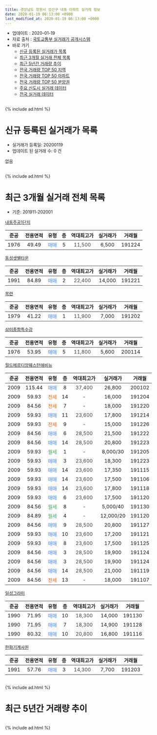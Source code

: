```yaml
---
title: 경상남도 창원시 성산구 내동 아파트 실거래 정보
date: 2020-01-19 06:13:00 +0900
last_modified_at: 2020-01-19 06:13:00 +0900
---
```


* 업데이트 : 2020-01-19
* 자료 출처 : [국토교통부 실거래가 공개시스템](http://rt.molit.go.kr)
* 바로 가기
    * [신규 등록된 실거래가 목록](#신규-등록된-실거래가-목록)
    * [최근 3개월 실거래 전체 목록](#최근-3개월-실거래-전체-목록)
    * [최근 5년간 거래량 추이](#최근-5년간-거래량-추이)
    * [전국 거래량 TOP 50 지역](https://apt-info.github.io/apt-trade-info/최근-3개월-전국에서-가장-거래가-많이-발생한-지역)
    * [전국 거래량 TOP 50 아파트](https://apt-info.github.io/apt-trade-info/최근-3개월-전국에서-가장-거래가-많이-발생한-아파트)
    * [전국 거래량 TOP 50 분양권](https://apt-info.github.io/apt-trade-info/최근-3개월-전국에서-가장-거래가-많이-발생한-분양권)
    * [주요 신도시 실거래 데이터](https://apt-info.github.io/apt-trade-info/주요-신도시)
    * [전국 실거래 데이터](https://apt-info.github.io/apt-trade-info/전국)
<br>
{% include ad.html %}
<br>

# 신규 등록된 실거래가 목록
* 실거래가 등록일: 20200119
* 업데이트 된 실거래 수: 0 건

없음

<br>
{% include ad.html %}
<br>

# 최근 3개월 실거래 전체 목록
* 기준: 201911-202001


[내동주공1단지](https://search.naver.com/search.naver?query=%EA%B2%BD%EC%83%81%EB%82%A8%EB%8F%84+%EC%B0%BD%EC%9B%90%EC%8B%9C+%EC%84%B1%EC%82%B0%EA%B5%AC+%EB%82%B4%EB%8F%99+%EB%82%B4%EB%8F%99%EC%A3%BC%EA%B3%B51%EB%8B%A8%EC%A7%80)

|준공|전용면적|유형|층|역대최고가|실거래가|거래월|
|:---:|:---:|:---:|:---:|:---:|:---:|:---:|
|1976|49.49|<span style="color:#4285f3">매매</span>|5|<span style="color:#444444">11,500</span>|6,500|191224|

[동성샛별타운](https://search.naver.com/search.naver?query=%EA%B2%BD%EC%83%81%EB%82%A8%EB%8F%84+%EC%B0%BD%EC%9B%90%EC%8B%9C+%EC%84%B1%EC%82%B0%EA%B5%AC+%EB%82%B4%EB%8F%99+%EB%8F%99%EC%84%B1%EC%83%9B%EB%B3%84%ED%83%80%EC%9A%B4)

|준공|전용면적|유형|층|역대최고가|실거래가|거래월|
|:---:|:---:|:---:|:---:|:---:|:---:|:---:|
|1991|84.89|<span style="color:#4285f3">매매</span>|2|<span style="color:#444444">22,400</span>|14,000|191221|

[목련](https://search.naver.com/search.naver?query=%EA%B2%BD%EC%83%81%EB%82%A8%EB%8F%84+%EC%B0%BD%EC%9B%90%EC%8B%9C+%EC%84%B1%EC%82%B0%EA%B5%AC+%EB%82%B4%EB%8F%99+%EB%AA%A9%EB%A0%A8)

|준공|전용면적|유형|층|역대최고가|실거래가|거래월|
|:---:|:---:|:---:|:---:|:---:|:---:|:---:|
|1979|41.22|<span style="color:#4285f3">매매</span>|1|<span style="color:#444444">11,900</span>|7,000|191202|

[삼미종합특수강](https://search.naver.com/search.naver?query=%EA%B2%BD%EC%83%81%EB%82%A8%EB%8F%84+%EC%B0%BD%EC%9B%90%EC%8B%9C+%EC%84%B1%EC%82%B0%EA%B5%AC+%EB%82%B4%EB%8F%99+%EC%82%BC%EB%AF%B8%EC%A2%85%ED%95%A9%ED%8A%B9%EC%88%98%EA%B0%95)

|준공|전용면적|유형|층|역대최고가|실거래가|거래월|
|:---:|:---:|:---:|:---:|:---:|:---:|:---:|
|1976|53.95|<span style="color:#4285f3">매매</span>|5|<span style="color:#444444">11,800</span>|5,600|200114|

[월드메르디앙웨스턴애비뉴](https://search.naver.com/search.naver?query=%EA%B2%BD%EC%83%81%EB%82%A8%EB%8F%84+%EC%B0%BD%EC%9B%90%EC%8B%9C+%EC%84%B1%EC%82%B0%EA%B5%AC+%EB%82%B4%EB%8F%99+%EC%9B%94%EB%93%9C%EB%A9%94%EB%A5%B4%EB%94%94%EC%95%99%EC%9B%A8%EC%8A%A4%ED%84%B4%EC%95%A0%EB%B9%84%EB%89%B4)

|준공|전용면적|유형|층|역대최고가|실거래가|거래월|
|:---:|:---:|:---:|:---:|:---:|:---:|:---:|
|2009|115.44|<span style="color:#4285f3">매매</span>|8|<span style="color:#444444">37,400</span>|26,800|200102|
|2009|59.93|<span style="color:#ff5a00">전세</span>|14|<span style="color:#444444">-</span>|16,000|191204|
|2009|84.56|<span style="color:#ff5a00">전세</span>|7|<span style="color:#444444">-</span>|18,000|191220|
|2009|59.93|<span style="color:#4285f3">매매</span>|11|<span style="color:#444444">23,600</span>|17,800|191214|
|2009|59.93|<span style="color:#ff5a00">전세</span>|9|<span style="color:#444444">-</span>|15,000|191226|
|2009|84.56|<span style="color:#4285f3">매매</span>|6|<span style="color:#444444">28,500</span>|21,500|191222|
|2009|84.56|<span style="color:#4285f3">매매</span>|14|<span style="color:#444444">28,500</span>|20,800|191223|
|2009|59.93|<span style="color:#34a853">월세</span>|1|<span style="color:#444444">-</span>|8,000/30|191205|
|2009|59.93|<span style="color:#4285f3">매매</span>|3|<span style="color:#444444">23,600</span>|18,300|191223|
|2009|59.93|<span style="color:#4285f3">매매</span>|14|<span style="color:#444444">23,600</span>|17,350|191115|
|2009|59.93|<span style="color:#4285f3">매매</span>|14|<span style="color:#444444">23,600</span>|17,500|191106|
|2009|59.93|<span style="color:#4285f3">매매</span>|14|<span style="color:#444444">23,600</span>|17,800|191118|
|2009|59.93|<span style="color:#4285f3">매매</span>|6|<span style="color:#444444">23,600</span>|17,500|191120|
|2009|84.56|<span style="color:#34a853">월세</span>|8|<span style="color:#444444">-</span>|5,000/40|191130|
|2009|84.89|<span style="color:#34a853">월세</span>|4|<span style="color:#444444">-</span>|12,000/20|191120|
|2009|84.56|<span style="color:#4285f3">매매</span>|9|<span style="color:#444444">28,500</span>|20,800|191127|
|2009|59.93|<span style="color:#4285f3">매매</span>|10|<span style="color:#444444">23,600</span>|17,200|191121|
|2009|59.93|<span style="color:#4285f3">매매</span>|8|<span style="color:#444444">23,600</span>|17,500|191125|
|2009|84.56|<span style="color:#4285f3">매매</span>|3|<span style="color:#444444">28,500</span>|19,900|191124|
|2009|84.56|<span style="color:#4285f3">매매</span>|3|<span style="color:#444444">28,500</span>|19,900|191124|
|2009|84.56|<span style="color:#4285f3">매매</span>|14|<span style="color:#444444">28,500</span>|21,000|191119|
|2009|84.56|<span style="color:#ff5a00">전세</span>|13|<span style="color:#444444">-</span>|18,000|191107|

[일성그라미](https://search.naver.com/search.naver?query=%EA%B2%BD%EC%83%81%EB%82%A8%EB%8F%84+%EC%B0%BD%EC%9B%90%EC%8B%9C+%EC%84%B1%EC%82%B0%EA%B5%AC+%EB%82%B4%EB%8F%99+%EC%9D%BC%EC%84%B1%EA%B7%B8%EB%9D%BC%EB%AF%B8)

|준공|전용면적|유형|층|역대최고가|실거래가|거래월|
|:---:|:---:|:---:|:---:|:---:|:---:|:---:|
|1990|71.95|<span style="color:#4285f3">매매</span>|10|<span style="color:#444444">18,300</span>|14,000|191130|
|1990|71.95|<span style="color:#4285f3">매매</span>|7|<span style="color:#444444">18,300</span>|14,900|191128|
|1990|80.32|<span style="color:#4285f3">매매</span>|10|<span style="color:#444444">20,800</span>|16,800|191116|

[한화기계사원](https://search.naver.com/search.naver?query=%EA%B2%BD%EC%83%81%EB%82%A8%EB%8F%84+%EC%B0%BD%EC%9B%90%EC%8B%9C+%EC%84%B1%EC%82%B0%EA%B5%AC+%EB%82%B4%EB%8F%99+%ED%95%9C%ED%99%94%EA%B8%B0%EA%B3%84%EC%82%AC%EC%9B%90)

|준공|전용면적|유형|층|역대최고가|실거래가|거래월|
|:---:|:---:|:---:|:---:|:---:|:---:|:---:|
|1991|57.76|<span style="color:#4285f3">매매</span>|3|<span style="color:#444444">14,300</span>|7,700|191203|


<br>
{% include ad.html %}
<br>

# 최근 5년간 거래량 추이


<div style="width:100%;">
    <canvas id="deal_progress" height="200"></canvas>
</div>

<script>
new Chart(document.getElementById("deal_progress"), {
    type: 'line',
    data: {
        labels: ['201501','201502','201503','201504','201505','201506','201507','201508','201509','201510','201511','201512','201601','201602','201603','201604','201605','201606','201607','201608','201609','201610','201611','201612','201701','201702','201703','201704','201705','201706','201707','201708','201709','201710','201711','201712','201801','201802','201803','201804','201805','201806','201807','201808','201809','201810','201811','201812','201901','201902','201903','201904','201905','201906','201907','201908','201909','201910','201911','201912','202001'],
        datasets: [{
            label: '매매',
            pointRadius: 1,
            data: [16, 10, 35, 18, 23, 13, 9, 9, 9, 15, 6, 7, 6, 4, 5, 3, 4, 1, 4, 8, 3, 4, 8, 5, 3, 5, 9, 8, 6, 3, 2, 2, 3, 3, 2, 4, 1, 2, 2, 2, 3, 3, 3, 1, 4, 6, 0, 2, 3, 3, 5, 7, 6, 4, 1, 6, 2, 6, 13, 8, 2],
            borderColor: "rgba(255, 201, 14, 1)",
            backgroundColor: "rgba(255, 201, 14, 0.5)",
            fill: false,
            lineTension: 0
        },{
            label: '전월세',
            pointRadius: 1,
            data: [6, 10, 13, 12, 4, 6, 5, 4, 6, 5, 2, 5, 4, 5, 6, 5, 3, 3, 5, 3, 3, 8, 2, 8, 6, 5, 4, 2, 4, 4, 5, 5, 4, 4, 4, 4, 4, 2, 7, 0, 4, 2, 3, 6, 3, 5, 3, 8, 5, 8, 12, 3, 9, 4, 3, 1, 4, 5, 3, 4, 0],
            borderColor: "rgba(0, 141, 185, 1)",
            backgroundColor: "rgba(0, 141, 185, 0.5)",
            fill: false,
            lineTension: 0
        }
        ]
    },
    options: {
        responsive: true,
        title: {
            display: false
        },
        tooltips: {
            mode: 'index',
            intersect: false
        },
        hover: {
            mode: 'nearest',
            intersect: true
        },
        scales: {
            xAxes: [{
                display: true,
                scaleLabel: {
                    display: true,
                    labelString: '년/월'
                }
            }],
            yAxes: [{
                display: true,
                ticks: {
                    suggestedMin: 0,
                },
                scaleLabel: {
                    display: true,
                    labelString: '실거래 수'
                }
            }]
        }
    }
});

</script>


<br>
{% include ad.html %}
<br>

